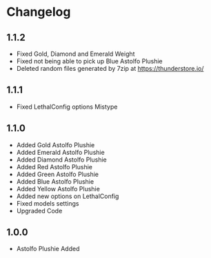 # Changelog
## 1.1.2
- Fixed Gold, Diamond and Emerald Weight
- Fixed not being able to pick up Blue Astolfo Plushie
- Deleted random files generated by 7zip at https://thunderstore.io/

## 1.1.1
- Fixed LethalConfig options Mistype

## 1.1.0
- Added Gold Astolfo Plushie
- Added Emerald Astolfo Plushie
- Added Diamond Astolfo Plushie
- Added Red Astolfo Plushie
- Added Green Astolfo Plushie
- Added Blue Astolfo Plushie
- Added Yellow Astolfo Plushie
- Added new options on LethalConfig
- Fixed models settings
- Upgraded Code

## 1.0.0
- Astolfo Plushie Added